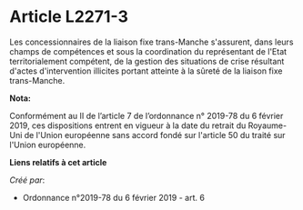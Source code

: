 # Article L2271-3

Les concessionnaires de la liaison fixe trans-Manche s'assurent, dans leurs champs de compétences et sous la coordination du
représentant de l'Etat territorialement compétent, de la gestion des situations de crise résultant d'actes d'intervention
illicites portant atteinte à la sûreté de la liaison fixe trans-Manche.

**Nota:**

Conformément au II de l’article 7 de l’ordonnance n° 2019-78 du 6 février 2019, ces dispositions entrent en vigueur à la date
du retrait du Royaume-Uni de l'Union européenne sans accord fondé sur l'article 50 du traité sur l'Union européenne.

**Liens relatifs à cet article**

_Créé par_:

  - Ordonnance n°2019-78 du 6 février 2019 - art. 6
